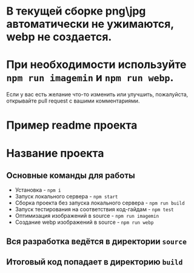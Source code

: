 # В текущей сборке png\jpg автоматически не ужимаются, webp не создается.
# При необходимости используйте `npm run imagemin` и `npm run webp`.

Если у вас есть желание что-то изменить или улучшить, пожалуйста, открывайте pull request с вашими комментариями.

# Пример readme проекта

# Название проекта

## Основные команды для работы
* Установка - `npm i`
* Запуск локального сервера - `npm start`
* Сборка проекта без запуска локального сервера - `npm run build`
* Запуск тестирования на соответствия код-гайдам - `npm test`
* Оптимизация изображений в source - `npm run imagemin`
* Создание webp изображений в source - `npm run webp`

## Вся разработка ведётся в директории `source`
## Итоговый код попадает в директорию `build`
